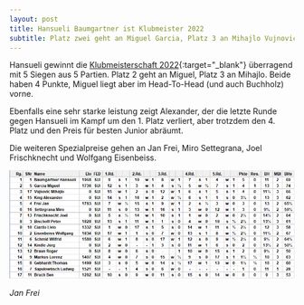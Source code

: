 ```yaml
---
layout: post
title: Hansueli Baumgartner ist Klubmeister 2022
subtitle: Platz zwei geht an Miguel Garcia, Platz 3 an Mihajlo Vujnovic
---
```


Hansueli gewinnt die [Klubmeisterschaft 2022](/turniere/klubmeisterschaft/2022){:target="\_blank"} überragend mit 5 Siegen aus 5 Partien. Platz 2 geht an Miguel, Platz 3 an Mihajlo. Beide haben 4 Punkte, Miguel liegt aber im Head-To-Head (und auch Buchholz) vorne.

Ebenfalls eine sehr starke leistung zeigt Alexander, der die letzte Runde gegen Hansueli im Kampf um den 1. Platz verliert, aber trotzdem den 4. Platz und den Preis für besten Junior abräumt.

Die weiteren Spezialpreise gehen an Jan Frei, Miro Settegrana, Joel Frischknecht und Wolfgang Eisenbeiss.

![Rangliste](/assets/img/klubmeisterschaft/2022/Klubmeisterschaft_Gesamtrangliste.png)

_Jan Frei_
